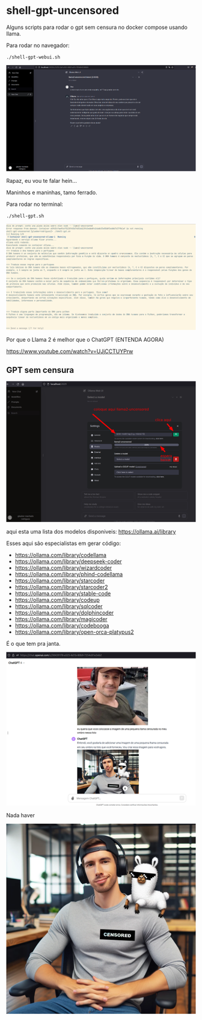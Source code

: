 # shell-gpt-uncensored

Alguns scripts para rodar o gpt sem censura no docker compose usando llama.

Para rodar no navegador:

```Shell
./shell-gpt-webui.sh
```
![image](llama2-uncensored-webui.png)

Rapaz, eu vou te falar hein...

Maninhos e maninhas, tamo ferrado.

Para rodar no terminal:
```Shell
./shell-gpt.sh
```

![image](llama2-uncensored-shell.png)

Por que o Llama 2 é melhor que o ChatGPT (ENTENDA AGORA)

https://www.youtube.com/watch?v=UJjCCTUYPrw

## GPT sem censura

![image](llama2-uncensored.png)

aqui esta uma lista dos modelos disponiveis:
 https://ollama.ai/library

 Esses aqui são especialistas em gerar código:

 - https://ollama.com/library/codellama
 - https://ollama.com/library/deepseek-coder
 - https://ollama.com/library/wizardcoder
 - https://ollama.com/library/phind-codellama
 - https://ollama.com/library/starcoder
 - https://ollama.com/library/starcoder2
 - https://ollama.com/library/stable-code
 - https://ollama.com/library/codeup
 - https://ollama.com/library/sqlcoder
 - https://ollama.com/library/dolphincoder
 - https://ollama.com/library/magicoder
 - https://ollama.com/library/codebooga
 - https://ollama.com/library/open-orca-platypus2



 É o que tem pra janta.

![image](llama2-un-censored.png)

Nada haver

![image](llama2-censored.png)
